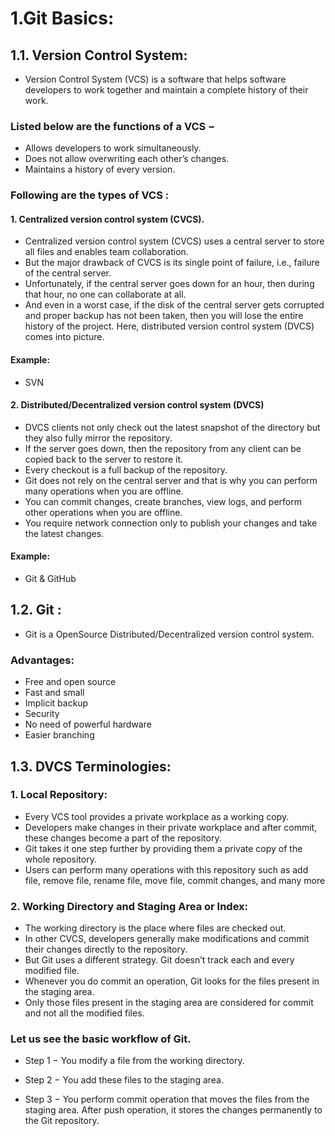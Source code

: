 
# 1.Git Basics:


## 1.1. Version Control System:


+ Version Control System (VCS) is a software that helps software developers to work together and maintain a complete history of their work.

### Listed below are the functions of a VCS −

+ Allows developers to work simultaneously.
+ Does not allow overwriting each other’s changes.
+ Maintains a history of every version.

### Following are the types of VCS :


#### 1. Centralized version control system (CVCS).

+ Centralized version control system (CVCS) uses a central server to store all files and enables team collaboration. 
+ But the major drawback of CVCS is its single point of failure, i.e., failure of the central server. 
+ Unfortunately, if the central server goes down for an hour, then during that hour, no one can collaborate at all. 
+ And even in a worst case, if the disk of the central server gets corrupted and proper backup has not been taken, 
  then you will lose the entire history of the project. Here, distributed version control system (DVCS) comes into picture.

#### Example: 
+  SVN


#### 2. Distributed/Decentralized version control system (DVCS)

+ DVCS clients not only check out the latest snapshot of the directory but they also fully mirror the repository. 
+ If the server goes down, then the repository from any client can be copied back to the server to restore it. 
+ Every checkout is a full backup of the repository. 
+ Git does not rely on the central server and that is why you can perform many operations when you are offline. 
+ You can commit changes, create branches, view logs, and perform other operations when you are offline. 
+ You require network connection only to publish your changes and take the latest changes.

#### Example:

+ Git & GitHub



## 1.2. Git :

+ Git is a OpenSource Distributed/Decentralized version control system.

### Advantages:

+ Free and open source
+ Fast and small
+ Implicit backup
+ Security
+ No need of powerful hardware
+ Easier branching



## 1.3. DVCS Terminologies:


### 1. Local Repository:

+ Every VCS tool provides a private workplace as a working copy. 
+ Developers make changes in their private workplace and after commit, these changes become a part of the repository. 
+ Git takes it one step further by providing them a private copy of the whole repository. 
+ Users can perform many operations with this repository such as add file, remove file, rename file, move file, commit changes, and many more

### 2. Working Directory and Staging Area or Index:

+ The working directory is the place where files are checked out. 
+ In other CVCS, developers generally make modifications and commit their changes directly to the repository. 
+ But Git uses a different strategy. Git doesn’t track each and every modified file. 
+ Whenever you do commit an operation, Git looks for the files present in the staging area. 
+ Only those files present in the staging area are considered for commit and not all the modified files.

### Let us see the basic workflow of Git.

+ Step 1 − You modify a file from the working directory.

+ Step 2 − You add these files to the staging area.

+ Step 3 − You perform commit operation that moves the files from the staging area. After push operation, 
           it stores the changes permanently to the Git repository.
 
